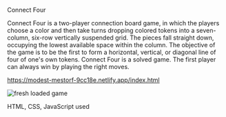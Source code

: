 Connect Four

Connect Four is a two-player connection board game, in which the players choose a color and then take turns dropping colored tokens into a seven-column, six-row vertically suspended grid. The pieces fall straight down, occupying the lowest available space within the column. The objective of the game is to be the first to form a horizontal, vertical, or diagonal line of four of one's own tokens. Connect Four is a solved game. The first player can always win by playing the right moves.

https://modest-mestorf-9cc18e.netlify.app/index.html

![fresh loaded game](https://i.imgur.com/kVixn8P.png)

HTML, CSS, JavaScript used

